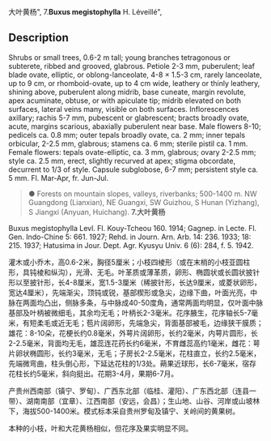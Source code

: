 大叶黄杨",
7.**Buxus megistophylla** H. Léveillé",

## Description
Shrubs or small trees, 0.6-2 m tall; young branches tetragonous or subterete, ribbed and grooved, glabrous. Petiole 2-3 mm, puberulent; leaf blade ovate, elliptic, or oblong-lanceolate, 4-8 × 1.5-3 cm, rarely lanceolate, up to 9 cm, or rhomboid-ovate, up to 4 cm wide, leathery or thinly leathery, shining above, puberulent along midrib, base cuneate, margin revolute, apex acuminate, obtuse, or with apiculate tip; midrib elevated on both surfaces, lateral veins many, visible on both surfaces. Inflorescences axillary; rachis 5-7 mm, pubescent or glabrescent; bracts broadly ovate, acute, margins scarious, abaxially puberulent near base. Male flowers 8-10; pedicels ca. 0.8 mm; outer tepals broadly ovate, ca. 2 mm; inner tepals orbicular, 2-2.5 mm, glabrous; stamens ca. 6 mm; sterile pistil ca. 1 mm. Female flowers: tepals ovate-elliptic, ca. 3 mm, glabrous; ovary 2-2.5 mm; style ca. 2.5 mm, erect, slightly recurved at apex; stigma obcordate, decurrent to 1/3 of style. Capsule subglobose, 6-7 mm; persistent style ca. 5 mm. Fl. Mar-Apr, fr. Jun-Jul.

> ● Forests on mountain slopes, valleys, riverbanks; 500-1400 m. NW Guangdong (Lianxian), NE Guangxi, SW Guizhou, S Hunan (Yizhang), S Jiangxi (Anyuan, Huichang).
**7.大叶黄杨**

Buxus megistophylla Levl. Fl. Kouy-Tcheou 160. 1914; Gagnep. in Lecte. Fl. Gen. Indo-Chine 5: 661. 1927; Rehd. in Journ. Arn. Arb. 14: 236. 1933; 18: 215. 1937; Hatusima in Jour. Dept. Agr. Kyusyu Univ. 6 (6): 284, f. 5. 1942.

灌木或小乔木，高0.6-2米，胸径5厘米；小枝四棱形（或在末梢的小枝亚圆柱形，具钝棱和纵沟），光滑、无毛。叶革质或薄革质，卵形、椭圆状或长圆状披针形以至披针形，长4-8厘米，宽1.5-3厘米（稀披针形，长达9厘米，或菱状卵形，宽达4厘米），先端渐尖，顶钝或锐，基部楔形或急尖，边缘下曲，叶面光亮，中脉在两面均凸出，侧脉多条，与中脉成40-50度角，通常两面均明显，仅叶面中脉基部及叶柄被微细毛，其余均无毛；叶柄长2-3毫米。花序腋生，花序轴长5-7毫米，有短柔毛或近无毛；苞片阔卵形，先端急尖，背面基部被毛，边缘狭干膜质；雄花：8-10朵，花梗长约0.8毫米，外萼片阔卵形，长约2毫米，内萼片圆形，长2-2.5毫米，背面均无毛，雄蕊连花药长约6毫米，不育雌蕊高约1毫米，雌花：萼片卵状椭圆形，长约3毫米，无毛；子房长2-2.5毫米，花柱直立，长约2.5毫米，先端微弯曲，柱头倒心形，下延达花柱的1/3处。蒴果近球形，长6-7毫米，宿存花柱长约5毫米，斜向挺出。花期3-4月，果期6-7月。

产贵州西南部（镇宁、罗甸）、广西东北部（临桂、灌阳）、广东西北部（连县一带）、湖南南部（宜章）、江西南部（安远，会昌）；生山地、山谷、河岸或山坡林下，海拔500-1400米。模式标本采自贵州罗甸及镇宁、关岭间的黄果树。

本种的小枝，叶和大花黄杨相似，但花序及果实明显不同。

